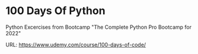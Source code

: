 # 100 Days Of Python
Python Excercises from Bootcamp "The Complete Python Pro Bootcamp for 2022"

URL: https://www.udemy.com/course/100-days-of-code/
